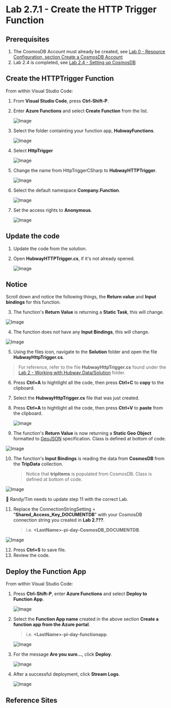 # Lab 2.7.1 - Create the HTTP Trigger Function

## Prerequisites
1. The CosmosDB Account must already be created, see [Lab 0 - Resource Configuration, section Create a CosmosDB Account](https://github.com/Azure/IoT-Pi-Day/tree/master/Lab%200%20-%20Resource%20Configuration#create-a-cosmosdb-account)
2. Lab 2.4 is completed, see [Lab 2.4 - Setting up CosmosDB](https://github.com/Azure/IoT-Pi-Day/tree/master/Lab%202%20-%20Working%20with%20Hubway%20Data/Lab%202.4%20-%20Setting%20up%20CosmosDB)

## Create the HTTPTrigger Function

From within Visual Studio Code:

1. From **Visual Studio Code**, press **Ctrl-Shift-P**.
2. Enter **Azure Functions** and select **Create Function** from the list.

    ![Image](/images/lab-2.7.1-image1.png) 

3. Select the folder containting your function app, **HubwayFunctions**.

    ![Image](/images/lab-2.7.1-image2.png) 

4. Select **HttpTrigger**

    ![Image](/images/lab-2.7.1-image3.png) 

5. Change the name from HttpTriggerCSharp to **HubwayHTTPTrigger**.

    ![Image](/images/lab-2.7.1-image4.png) 

6. Select the default namespace **Company.Function**.

    ![Image](/images/lab-2.7.1-image5.png)

7.  Set the access rights to **Anonymous**.

    ![Image](/images/lab-2.7.1-image6.png)

## Update the code

1. Update the code from the solution.
2. Open **HubwayHTTPTrigger.cs**, if it's not already opened.

    ![Image](/images/lab-2.7.1-image7.png)

## Notice

Scroll down and notice the following things, the **Return value** and **Input bindings** for this function.  

3. The function's **Return Value** is returning a **Static Task**, this will change.

![Image](/images/lab-2.7.1-image10.png)

4. The function does not have any **Input Bindings**, this will change.

![Image](/images/lab-2.7.1-image11.png) 

5. Using the files icon, navigate to the **Solution** folder and open the file **HubwayHttpTrigger.cs**.

> For reference, refer to the file **HubwayHttpTrigger.cs** found under the [Lab 2 - Working with Hubway Data/Solution](https://github.com/Azure/IoT-Pi-Day/tree/master/Lab%202%20-%20Working%20with%20Hubway%20Data/Solution/HubwayFunctions) folder.

6. Press **Ctrl+A** to hightlight all the code, then press **Ctrl+C** to **copy** to the clipboard.
7. Select the **HubwayHttpTrigger.cs** file that was just created.
8. Press **Ctrl+A** to hightlight all the code, then press **Ctrl+V** to **paste** from the clipboard.

    ![Image](/images/lab-2.7.1-image7.5.png)

9. The function's **Return Value** is now returning a **Static Geo Object** formatted to [GeoJSON](http://geojson.org/) specification.  Class is defined at bottom of code.

![Image](/images/lab-2.7.1-image12.png) 

10. The function's **Input Bindings** is reading the data from **CosmosDB** from the **TripData** collection.
    > Notice that **tripItems** is populated from CosmosDB. Class is defined at bottom of code.

![Image](/images/lab-2.7.1-image13.png) 

🚨 Randy/Tim needs to update step 11 with the correct Lab.

11. Replace the ConnectionStringSetting = "**Shared_Access_Key_DOCUMENTDB**" with your CosmosDB connection string you created in **Lab 2.???**.

    > i.e. **<**LastName**>-pi-day-CosmosDB_DOCUMENTDB**.

<!-- ![Image](/images/lab-2.7.1-image14.png)  -->
![Image](/images/lab-2.7.1-image15.png) 

12. Press **Ctrl+S** to save file.
13. Review the code.

## Deploy the Function App

From within Visual Studio Code:

1. Press **Ctrl-Shift-P**, enter **Azure Functions** and select **Deploy to Function App**.

    ![Image](/images/lab-2.7.1-image20.png) 

2. Select the **Function App name** created in the above section **Create a function app from the Azure portal**.
    > i.e. **<**LastName**>-pi-day-functionapp**.

    ![Image](/images/lab-2.7.1-image21.png) 

3. For the message **Are you sure...**, click **Deploy**.

    ![Image](/images/lab-2.7.1-image22.png)

4. After a successful deployment, click **Stream Logs**.

    ![Image](/images/lab-2.7.1-image23.png)

## Reference Sites

